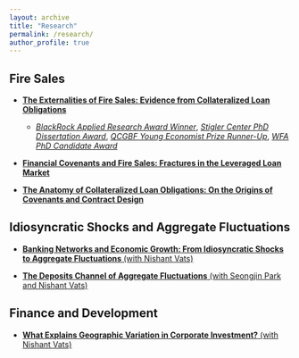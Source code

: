 ```yaml
---
layout: archive
title: "Research"
permalink: /research/
author_profile: true
---
```

## Fire Sales

 * [**The Externalities of Fire Sales: Evidence from Collateralized Loan Obligations**](https://papers.ssrn.com/sol3/papers.cfm?abstract_id=3735645)

    * [*BlackRock Applied Research Award Winner*](https://www.blackrock.com/corporate/applied-research-award), 
[*Stigler Center PhD Dissertation Award*](https://www.chicagobooth.edu/research/stigler/research/phd-dissertation-award),
[*QCGBF Young Economist Prize Runner-Up*](https://www.kcl.ac.uk/news/young-economist-prize-competition),
[*WFA PhD Candidate Award*](https://westernfinance.org/wp-content/uploads/2021.links_.pdf)

 * [**Financial Covenants and Fire Sales: Fractures in the Leveraged Loan Market**](https://papers.ssrn.com/sol3/papers.cfm?abstract_id=3595416)

 * [**The Anatomy of Collateralized Loan Obligations: On the Origins of Covenants and Contract Design**](https://papers.ssrn.com/sol3/papers.cfm?abstract_id=3740092)


## Idiosyncratic Shocks and Aggregate Fluctuations

 * [**Banking Networks and Economic Growth: From Idiosyncratic Shocks to Aggregate Fluctuations** (with Nishant Vats)](https://papers.ssrn.com/sol3/papers.cfm?abstract_id=3556299)

 * [**The Deposits Channel of Aggregate Fluctuations** (with Seongjin Park and Nishant Vats)](https://papers.ssrn.com/sol3/papers.cfm?abstract_id=3875969)

## Finance and Development

 * [**What Explains Geographic Variation in Corporate Investment?** (with Nishant Vats)](https://papers.ssrn.com/sol3/papers.cfm?abstract_id=3851008)


